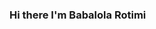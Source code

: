 ### Hi there I'm Babalola Rotimi 

<!--
This is my personal respository

- 🔭 I’m currently working on several project on HTML,CSS & a bit of JAVASCRIPT 
- 🌱 I’m currently learning JavaScript
- 👯 I’m looking to collaborate on anything invloving frontend development
- 🤔 I’m looking for help with ...
- 💬 Ask me about ...
- 📫 How to reach me: 
- ⚡ Fun fact: 
--/>

